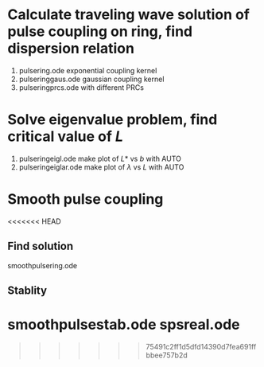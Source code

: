 # Calculate traveling wave solution of pulse coupling on ring, find dispersion relation

1. pulsering.ode
exponential coupling kernel
2. pulseringgaus.ode
gaussian coupling kernel
3. pulseringprcs.ode
with different PRCs

# Solve eigenvalue problem, find critical value of $L$
1. pulseringeigl.ode
make plot of $L*$ vs $b$ with AUTO
2. pulseringeiglar.ode
make plot of $\lambda$ vs $L$ with AUTO


# Smooth pulse coupling
<<<<<<< HEAD
## Find solution
smoothpulsering.ode
## Stablity
smoothpulsestab.ode
spsreal.ode
=======
>>>>>>> 75491c2ff1d5dfd14390d7fea691ffbbee757b2d
